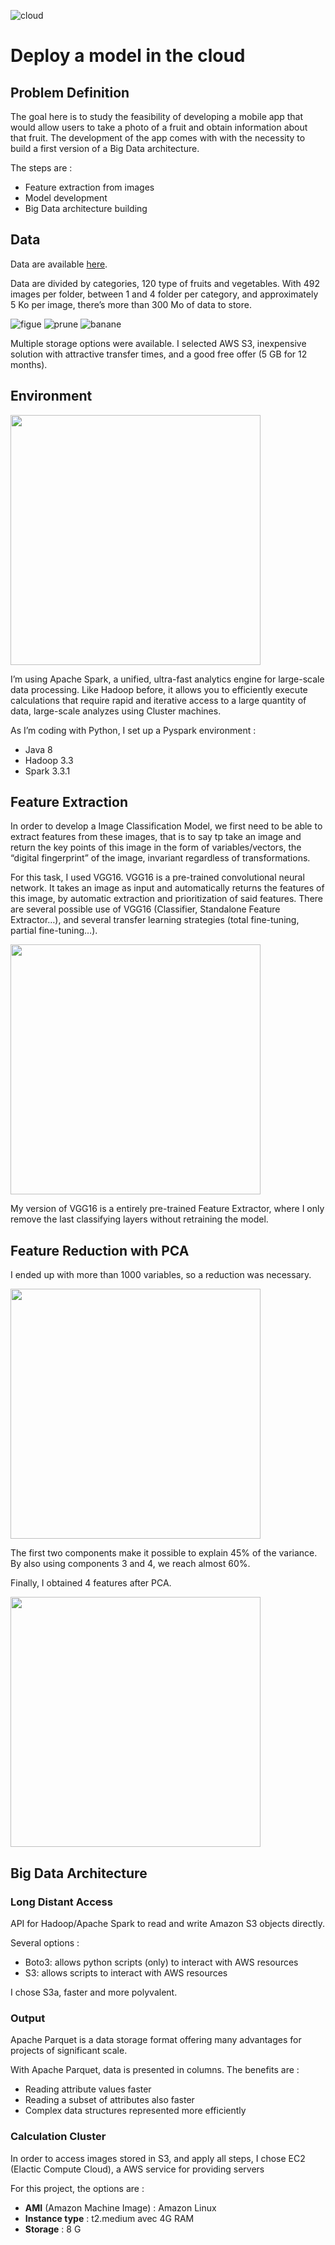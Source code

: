![cloud](https://github.com/pgrondein/cloud_big_data_model/assets/113172845/952afcbb-cb30-4041-9676-fc8ae073331b)

# Deploy a model in the cloud

## Problem Definition

The goal here is to study the feasibility of developing a mobile app that would allow users to take a photo of a fruit and obtain information about that fruit. The development of the app comes with with the necessity to build a first version of a Big Data architecture.

The steps are :

- Feature extraction from images
- Model development
- Big Data architecture building

## Data

Data are available [here](https://www.kaggle.com/datasets/moltean/fruits).

Data are divided by categories, 120 type of fruits and vegetables. With 492 images per folder, between 1 and 4 folder per category, and approximately 5 Ko per image, there’s more than 300 Mo of data to store.

![figue](https://github.com/pgrondein/cloud_big_data_model/assets/113172845/06ca4b1a-8560-4907-b5d9-069673ef2fb8)
![prune](https://github.com/pgrondein/cloud_big_data_model/assets/113172845/c2bb6d89-2388-45d3-a2fc-7f6d054391cf)
![banane](https://github.com/pgrondein/cloud_big_data_model/assets/113172845/73a6c7c0-c7d6-4363-8da8-14ee07554513)

Multiple storage options were available. I selected AWS S3, inexpensive solution with attractive transfer times, and a good free offer (5 GB for 12 months).

## Environment

<img src="https://github.com/pgrondein/cloud_big_data_model/assets/113172845/263f2f92-7e7a-4cd0-9d6a-8f8896d8cc4c" height="400">

I’m using Apache Spark, a unified, ultra-fast analytics engine for large-scale data processing. Like Hadoop before, it allows you to efficiently execute calculations that require rapid and iterative access to a large quantity of data, large-scale analyzes using Cluster machines.

As I’m coding with Python, I set up a Pyspark environment :

- Java 8
- Hadoop 3.3
- Spark 3.3.1

## Feature Extraction

In order to develop a Image Classification Model, we first need to be able to extract features from these images, that is to say tp take an image and return the key points of this image in the form of variables/vectors, the “digital fingerprint” of the image, invariant regardless of transformations.

For this task, I used VGG16. VGG16 is a pre-trained convolutional neural network. It takes an image as input and automatically returns the features of this image, by automatic extraction and prioritization of said features. There are several possible use of VGG16 (Classifier, Standalone Feature Extractor…), and several transfer learning strategies (total fine-tuning, partial fine-tuning…).

<img src="https://github.com/pgrondein/cloud_big_data_model/assets/113172845/34885065-f7ad-46ba-bc96-a8a6efaf9017" height="400">

My version of VGG16 is a entirely pre-trained Feature Extractor, where I only remove the last classifying layers without retraining the model. 

## Feature Reduction with PCA

I ended up with more than 1000 variables, so a reduction was necessary.

<img src="https://github.com/pgrondein/cloud_big_data_model/assets/113172845/17432dce-5792-4ead-9e76-e095bc8e5401" height="400">

The first two components make it possible to explain 45% of the variance. By also using components 3 and 4, we reach almost 60%.

Finally, I obtained 4 features after PCA.

<img src="https://github.com/pgrondein/cloud_big_data_model/assets/113172845/9fbb07df-b617-416b-b2b3-3b102d2ca13f" height="400">

## Big Data Architecture

### Long Distant Access

API for Hadoop/Apache Spark to read and write Amazon S3 objects directly. 

Several options : 

- Boto3: allows python scripts (only) to interact with AWS resources
- S3: allows scripts to interact with AWS resources

I chose S3a, faster and more polyvalent.

### Output

Apache Parquet is a data storage format offering many advantages for projects of significant scale. 

With Apache Parquet, data is presented in columns. The benefits are :

- Reading attribute values faster
- Reading a subset of attributes also faster
- Complex data structures represented more efficiently

### Calculation Cluster

In order to access images stored in S3, and apply all steps, I chose EC2 (Elactic Compute Cloud), a AWS service for providing servers

For this project, the options are :

- **AMI** (Amazon Machine Image) : Amazon Linux
- **Instance type** : t2.medium avec 4G RAM
- **Storage** : 8 G


